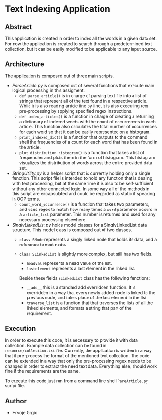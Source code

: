 # Text Indexing Application
## Abstract
This application is created in order to index all the words in a given data set.
For now the application is created to search through a predetermined text collection, but it can be easily modified to 
be applicable to any input source. 

## Architecture
The application is composed out of three main scripts.
* _ParseArticle.py_ is composed out of several functions that execute main logical processing in this assigment.
    * `def parse_article()` is in charge of parsing text file into a list of strings that represent all of the text 
    found in a respective article. While it is also reading article line by line, it is also executing text pre-processing 
    by applying specified regex instructions.
    * `def index_articles()` is a function in charge of creating a returning a dictionary of indexed words with the count
    of occurrences in each article. This function also calculates the total number of occurrences for each word
    so that it can be easily represented on a histogram.
    * `print_indexed_dict()` is a function that outputs to the command shell the frequencies of a count for each word that
    has been found in the article. 
    * `plot_distribution_histogram()` is a function that takes a list of frequencies and plots them in the form of histogram.
    This histogram visualizes the distribution of words across the entire provided data set.
* _StringUtility.py_ is a helper script that is currently holding only a single function. This
    script file is intended to hold any function that is dealing with text processing, but at the same time it is also to be self-sufficient 
    without any other connected logic. In some way all of the methods in this script are encapsulated and could be regarded 
    as static if speaking in OOP terms.
    * `count_word_occurrence()` is a function that takes two parameters, and uses regex to match how many times a `word` 
    parameter occurs in a `article_text` parameter. This number is returned and used for any necessary processing elsewhere.
* _SinglyLinkedList.py_ holds model classes for a SinglyLinkedList data structure. This model class is composed out of two classes.
    * `class SNode` represents a singly linked node that holds its data, and a reference to next node.
    * `class SLinkedList` is slightly more complex, but still has two fields. 
        * `headval` represents a head value of the list.
        * `lastelement` represents a last element in the linked list.
      
      Beside these fields `SLinkedList` class has the following functions:
      * `__add__` this is a standard add overridden function. It is overridden in a way that every newly added node is linked
      to the previous node, and takes place of the last element in the list.
      * `traverse_list` is a function that that traverses the lists of all the linked elements,
      and formats a string that part of the requirement.

## Execution
In order to execute this code, it is necessary to provide it with data collection. Example data collection can be found
in `resource/collection.txt` file. Currently, the application is written in a way that it pre-process the format of the 
mentioned text collection. The code can be extended in a way that only the pre-processing regex needs to be changed in order to 
extract the need text data. Everything else, should work fine if the requirements are the same.

To execute this code just run from a command line shell `PareArticle.py` script file.

## Author
* Hrvoje Grgic 
